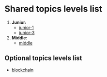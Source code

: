# Shared topics levels list

1. **Junior:**
    * [junior-1](./junior-1/README.md)
    * [junior-3](./junior-3/README.md)
2. **Middle:**
    * [middle](./middle/README.md)

## Optional topics levels list

* [blockchain](./optional/blockchain.md)
